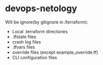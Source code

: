 # devops-netology
Will be ignore(by gitignore in /terraform):
- Local .terraform directories
- .tfstate files
- crash log files
- .tfvars files
- override files (except example_override.tf)
- CLI configuration files
